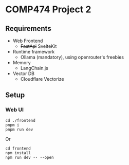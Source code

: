 # COMP474 Project 2

## Requirements
- Web Frontend
  - ~~FastApi~~ SvelteKit
- Runtime framework
  - Ollama (mandatory), using openrouter's freebies
- Memory
  - LangChain.js
- Vector DB
  - Cloudflare Vectorize

## Setup

### Web UI

```
cd ./frontend
pnpm i
pnpm run dev
```
Or

```
cd frontend
npm install
npm run dev -- --open
```